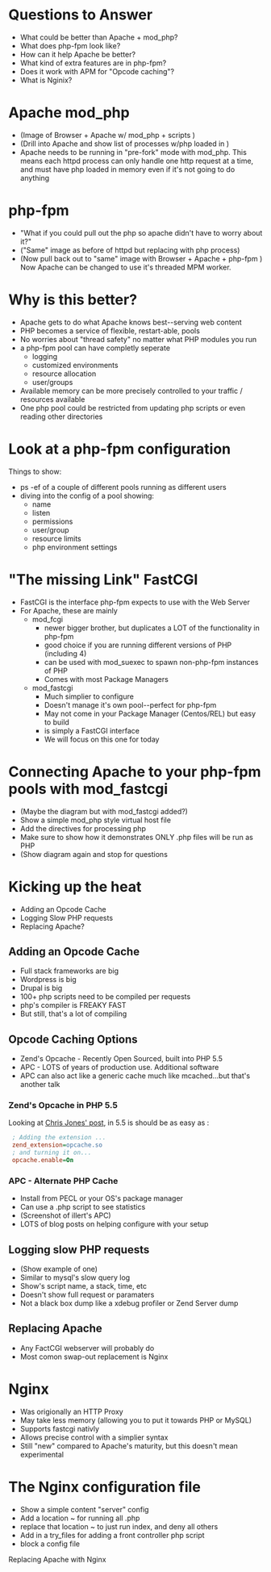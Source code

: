 # Questions to Answer

- What could be better than Apache + mod_php?
- What does php-fpm look like?
- How can it help Apache be better?
- What kind of extra features are in php-fpm?
- Does it work with APM for "Opcode caching"?
- What is Nginix?

# Apache mod_php
- (Image of Browser + Apache w/ mod_php + scripts ) 
- (Drill into Apache and show list of processes w/php loaded in )
- Apache needs to be running in "pre-fork" mode with mod_php.  This means each httpd process can only handle one http request at a time, and must have php loaded in memory even if it's not going to do anything

# php-fpm
- "What if you could pull out the php so apache didn't have to worry about it?"
- ("Same" image as before of httpd but replacing with php process)
- (Now pull back out to "same" image with Browser + Apache + php-fpm )
   Now Apache can be changed to use it's threaded MPM worker.

# Why is this better?

- Apache gets to do what Apache knows best--serving web content
- PHP becomes a service of flexible, restart-able, pools
- No worries about "thread safety" no matter what PHP modules you run
- a php-fpm pool can have completly seperate
  - logging
  - customized environments
  - resource allocation
  - user/groups
- Available memory can be more precisely controlled to your traffic / resources available
- One php pool could be restricted from updating php scripts or even reading other directories

# Look at a php-fpm configuration
  Things to show:
  - ps -ef of a couple of different pools running as different users
  - diving into the config of a pool showing:
    - name
    - listen
    - permissions
    - user/group
    - resource limits
    - php environment settings


# "The missing Link" FastCGI
- FastCGI is the interface php-fpm expects to use with the Web Server
- For Apache, these are mainly
  - mod_fcgi
    - newer bigger brother, but duplicates a LOT of the functionality in php-fpm
    - good choice if you are running different versions of PHP (including 4)
    - can be used with mod_suexec to spawn non-php-fpm instances of PHP
    - Comes with most Package Managers
  - mod_fastcgi
    - Much simplier to configure
    - Doesn't manage it's own pool--perfect for php-fpm
    - May not come in your Package Manager (Centos/REL) but easy to build
    - is simply a FastCGI interface
    - We will focus on this one for today

# Connecting Apache to your php-fpm pools with mod_fastcgi
- (Maybe the diagram but with mod_fastcgi added?)
- Show a simple mod_php style virtual host file
- Add the directives for processing php
- Make sure to show how it demonstrates ONLY .php files will be run as PHP
- (Show diagram again and stop for questions


# Kicking up the heat
- Adding an Opcode Cache
- Logging Slow PHP requests
- Replacing Apache?

## Adding an Opcode Cache
- Full stack frameworks are big
- Wordpress is big
- Drupal is big
- 100+ php scripts need to be compiled per requests
- php's compiler is FREAKY FAST
- But still, that's a lot of compiling

## Opcode Caching Options
  - Zend's Opcache - Recently Open Sourced, built into PHP 5.5
  - APC - LOTS of years of production use.  Additional software
  - APC can also act like a generic cache much like mcached...but that's another talk

### Zend's Opcache in PHP 5.5
  Looking at [Chris Jones' post](https://blogs.oracle.com/opal/entry/using_php_5_5_s), in 5.5 is should be as easy as :
  ```ini
   ; Adding the extension ...
   zend_extension=opcache.so
   ; and turning it on...
   opcache.enable=On
  ```

### APC - Alternate PHP Cache
  - Install from PECL or your OS's package manager
  - Can use a .php script to see statistics
  - (Screenshot of illert's APC)
  - LOTS of blog posts on helping configure with your setup

## Logging slow PHP requests
  - (Show example of one)
  - Similar to mysql's slow query log
  - Show's script name, a stack, time, etc
  - Doesn't show full request or paramaters
  - Not a black box dump like a xdebug profiler or Zend Server dump

  
## Replacing Apache
  - Any FactCGI webserver will probably do
  - Most comon swap-out replacement is Nginx

# Nginx
  - Was origionally an HTTP Proxy
  - May take less memory (allowing you to put it towards PHP or MySQL)
  - Supports fastcgi nativly
  - Allows precise control with a simplier syntax
  - Still "new" compared to Apache's maturity, but this doesn't mean experimental

# The Nginx configuration file
  - Show a simple content "server" config
  - Add a location ~ for running all .php
  - replace that location ~ to just run index, and deny all others
  - Add in a try_files for adding a front controller php script
  - block a config file



  







  



Replacing Apache with Nginx

   

   

